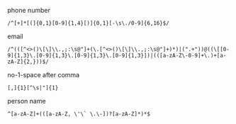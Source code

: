 phone number

```
/^[+]*[(]{0,1}[0-9]{1,4}[)]{0,1}[-\s\./0-9]{6,16}$/
```

email

```
/^(([^<>()\[\]\\.,;:\s@"]+(\.[^<>()\[\]\\.,;:\s@"]+)*)|(".+"))@((\[[0-9]{1,3}\.[0-9]{1,3}\.[0-9]{1,3}\.[0-9]{1,3}])|(([a-zA-Z\-0-9]+\.)+[a-zA-Z]{2,}))$/
```

no-1-space after comma

```
[,]{1}[^\s|"]{1}
```

person name

```
^[a-zA-Z]+(([a-zA-Z, \'\` \.\-])?[a-zA-Z]*)*$
```
